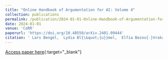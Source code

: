 ```yaml
---
title: "Online Handbook of Argumentation for AI: Volume 4"
collection: publications
permalink: /publication/2024-01-01-Online-Handbook-of-Argumentation-for-AI-Volume-4
date: 2024-01-01
venue: 'CoRR'
paperurl: 'https://doi.org/10.48550/arXiv.2401.09444'
citation: ' Lars Bengel,  Lydia Bl{\&quot;{u}}mel,  Elfia Bezou{-}Vrakatseli,  Federico Castagna,  Giulia D&apos;Agostino,  Isabelle Kuhlmann,  Jack Mumford,  Daphne Odekerken,  Fabrizio Russo,  Stefan Sarkadi,  Madeleine Waller,  Andreas Xydis, &quot;Online Handbook of Argumentation for AI: Volume 4.&quot; CoRR, 2024.'
---
```

[Access paper here](https://doi.org/10.48550/arXiv.2401.09444){:target="_blank"}
